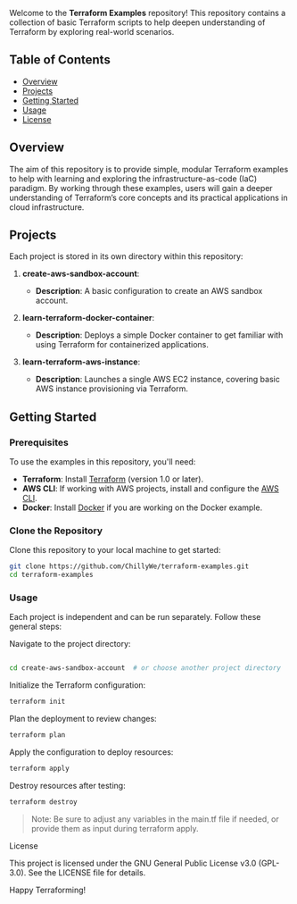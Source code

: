 Welcome to the **Terraform Examples** repository! This repository contains a collection of basic Terraform scripts to help deepen understanding of Terraform by exploring real-world scenarios.

## Table of Contents

- [Overview](#overview)
- [Projects](#projects)
- [Getting Started](#getting-started)
- [Usage](#usage)
- [License](#license)

## Overview

The aim of this repository is to provide simple, modular Terraform examples to help with learning and exploring the infrastructure-as-code (IaC) paradigm. By working through these examples, users will gain a deeper understanding of Terraform’s core concepts and its practical applications in cloud infrastructure.

## Projects

Each project is stored in its own directory within this repository:

1. **create-aws-sandbox-account**:
   - **Description**: A basic configuration to create an AWS sandbox account.
   
2. **learn-terraform-docker-container**:
   - **Description**: Deploys a simple Docker container to get familiar with using Terraform for containerized applications.

3. **learn-terraform-aws-instance**:
   - **Description**: Launches a single AWS EC2 instance, covering basic AWS instance provisioning via Terraform.

## Getting Started

### Prerequisites

To use the examples in this repository, you'll need:
- **Terraform**: Install [Terraform](https://www.terraform.io/downloads) (version 1.0 or later).
- **AWS CLI**: If working with AWS projects, install and configure the [AWS CLI](https://aws.amazon.com/cli/).
- **Docker**: Install [Docker](https://www.docker.com/get-started) if you are working on the Docker example.

### Clone the Repository

Clone this repository to your local machine to get started:

```bash
git clone https://github.com/ChillyWe/terraform-examples.git
cd terraform-examples
```

### Usage

Each project is independent and can be run separately. Follow these general steps:

Navigate to the project directory:
``` bash

cd create-aws-sandbox-account  # or choose another project directory
```

Initialize the Terraform configuration:
```bash
terraform init
```

Plan the deployment to review changes:
```bash
terraform plan
```

Apply the configuration to deploy resources:
```bash
terraform apply
```

Destroy resources after testing:
```bash
terraform destroy
```
    
>Note: Be sure to adjust any variables in the main.tf file if needed, or provide them as input during terraform apply.



License

This project is licensed under the GNU General Public License v3.0 (GPL-3.0). See the LICENSE file for details.

Happy Terraforming!